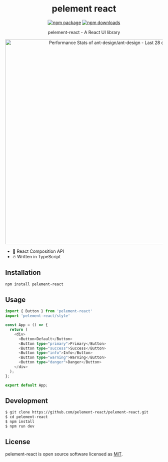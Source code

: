 <h1 align="center">
pelement react
</h1>

<div align="center">

[![npm package](https://img.shields.io/npm/v/pelement-react.svg)](https://www.npmjs.com/package/pelement-react) [![npm downloads](http://img.shields.io/npm/dm/pelement-react.svg)](https://npmcharts.com/compare/pelement-react?minimal=true)

pelement-react - A React UI library

<a href="https://next.ossinsight.io/widgets/official/compose-last-28-days-stats?repo_id=732267352" target="_blank" style="display: block" align="center">
  <picture>
    <source media="(prefers-color-scheme: dark)" srcset="https://next.ossinsight.io/widgets/official/compose-last-28-days-stats/thumbnail.png?repo_id=732267352&image_size=auto&color_scheme=dark" width="655" height="auto">
    <img alt="Performance Stats of ant-design/ant-design - Last 28 days" src="https://next.ossinsight.io/widgets/official/compose-last-28-days-stats/thumbnail.png?repo_id=732267352&image_size=auto&color_scheme=light" width="655" height="auto">
  </picture>
</a>

</div>

- 💪 React Composition API
- 🔥 Written in TypeScript

## Installation

```bash
npm install pelement-react
```

## Usage


```typescript
import { Button } from 'pelement-react'
import 'pelement-react/style'

const App = () => {
  return (
    <div>
      <Button>Default</Button>
      <Button type="primary">Primary</Button>
      <Button type="success">Success</Button>
      <Button type="info">Info</Button>
      <Button type="warning">Warning</Button>
      <Button type="danger">Danger</Button>
    </div>
  );
};

export default App;
```


## Development

```bash
$ git clone https://github.com/pelement-react/pelement-react.git
$ cd pelement-react
$ npm install
$ npm run dev
```

## License

pelement-react is open source software licensed as [MIT](https://github.com/pelement-react/pelement-react/blob/master/LICENSE).

